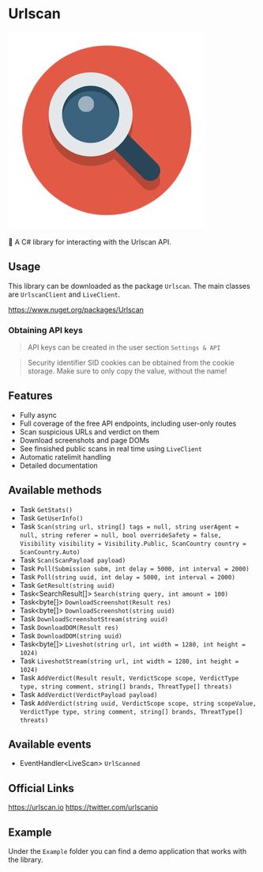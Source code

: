 # Urlscan

![](https://raw.githubusercontent.com/actually-akac/Urlscan/master/Urlscan/icon.png)

🔎 A C# library for interacting with the Urlscan API.

## Usage
This library can be downloaded as the package `Urlscan`. The main classes are `UrlscanClient` and `LiveClient`.  

https://www.nuget.org/packages/Urlscan

### Obtaining API keys
> API keys can be created in the user section `Settings & API`

> Security identifier SID cookies can be obtained from the cookie storage. Make sure to only copy the value, without the name! 

## Features
- Fully async
- Full coverage of the free API endpoints, including user-only routes
- Scan suspicious URLs and verdict on them
- Download screenshots and page DOMs
- See finsished public scans in real time using `LiveClient`
- Automatic ratelimit handling
- Detailed documentation

## Available methods
- Task<Stats> `GetStats()`
- Task<User> `GetUserInfo()`
- Task<Submission> `Scan(string url, string[] tags = null, string userAgent = null, string referer = null, bool overrideSafety = false, Visibility visibility = Visibility.Public, ScanCountry country = ScanCountry.Auto)`
- Task<Submission> `Scan(ScanPayload payload)`
- Task<Result> `Poll(Submission subm, int delay = 5000, int interval = 2000)`
- Task<Result> `Poll(string uuid, int delay = 5000, int interval = 2000)`
- Task<Result> `GetResult(string uuid)`
- Task<SearchResult[]> `Search(string query, int amount = 100)`
- Task<byte[]> `DownloadScreenshot(Result res)`
- Task<byte[]> `DownloadScreenshot(string uuid)`
- Task<Stream> `DownloadScreenshotStream(string uuid)`
- Task<string> `DownloadDOM(Result res)`
- Task<string> `DownloadDOM(string uuid)`
- Task<byte[]> `Liveshot(string url, int width = 1280, int height = 1024)`
- Task<Stream> `LiveshotStream(string url, int width = 1280, int height = 1024)`
- Task `AddVerdict(Result result, VerdictScope scope, VerdictType type, string comment, string[] brands, ThreatType[] threats)`
- Task `AddVerdict(VerdictPayload payload)`
- Task `AddVerdict(string uuid, VerdictScope scope, string scopeValue, VerdictType type, string comment, string[] brands, ThreatType[] threats)`

## Available events
- EventHandler\<LiveScan> `UrlScanned`

## Official Links
https://urlscan.io
https://twitter.com/urlscanio

## Example
Under the `Example` folder you can find a demo application that works with the library.